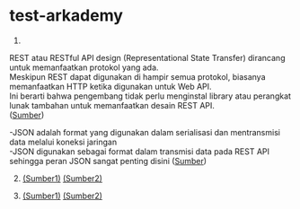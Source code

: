 # test-arkademy
1.  
REST atau RESTful API design (Representational State Transfer) dirancang untuk memanfaatkan protokol yang ada.  
Meskipun REST dapat digunakan di hampir semua protokol, biasanya memanfaatkan HTTP ketika digunakan untuk Web API.  
Ini berarti bahwa pengembang tidak perlu menginstal library atau perangkat lunak tambahan untuk memanfaatkan desain REST API.  
([Sumber](https://www.mulesoft.com/resources/api/what-is-rest-api-design))

-JSON adalah format yang digunakan dalam serialisasi dan mentransmisi data melalui koneksi jaringan  
-JSON digunakan sebagai format dalam transmisi data pada REST API sehingga peran JSON sangat penting disini
([Sumber](https://stackoverflow.com/questions/383692/what-is-json-and-why-would-i-use-it))



2. [(Sumber1)](https://stackoverflow.com/questions/4356289/php-random-string-generator)
[(Sumber2)](https://stackoverflow.com/questions/3145607/php-check-if-an-array-has-duplicates)

3. [(Sumber1)](https://stackoverflow.com/questions/5989221/how-to-find-string-length-in-php-with-out-using-strlen)
[(Sumber2)](https://stackoverflow.com/questions/6476346/how-to-get-the-count-of-string-2-occurrence-in-string-1-without-php-built-in-fun)
